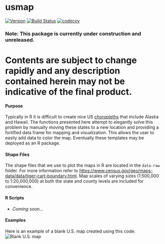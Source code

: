 # usmap
[![Version](https://badge.fury.io/gh/pdil%2Fusmap.svg)](https://github.com/pdil/usmap/releases) [![Build Status](https://travis-ci.org/pdil/usmap.svg?branch=master)](https://travis-ci.org/pdil/usmap) [![codecov](https://codecov.io/gh/pdil/usmap/branch/master/graph/badge.svg)](https://codecov.io/gh/pdil/usmap)

### Note: This package is currently under construction and unreleased.
Contents are subject to change rapidly and any description contained herein may not be indicative of the final product.
=====
#### Purpose
Typically in R it is difficult to create nice US [choropleths](http://en.wikipedia.org/wiki/Choropleth) that include Alaska and Hawaii. The functions presented here attempt to elegantly solve this problem by manually moving these states to a new location and providing a fortified data frame for mapping and visualization. This allows the user to easily add data to color the map. Eventually these templates may be deployed as an R package.

#### Shape Files
The shape files that we use to plot the maps in R are located in the `data-raw` folder. For more information refer to https://www.census.gov/geo/maps-data/data/tiger-cart-boundary.html. Map scales of varying sizes (1:500,000 to 1:20,000,000) at both the state and county levels are included for convenience.

#### R Scripts
* *Coming soon...*

#### Examples
Here is an example of a blank U.S. map created using this code.
![Blank U.S. map](https://github.com/pdil/us-map/blob/master/blank-us-map.png)
